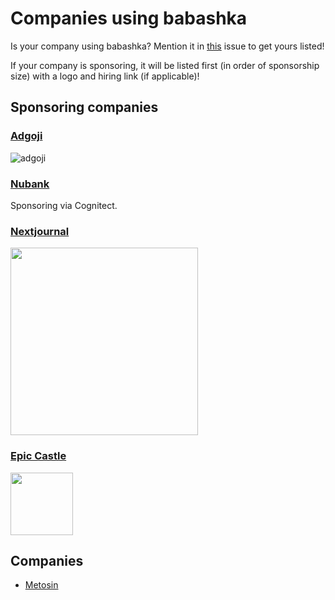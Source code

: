 # Companies using babashka

Is your company using babashka? Mention it in
[this](https://github.com/babashka/babashka/issues/254) issue to get yours
listed!

If your company is sponsoring, it will be listed first (in order of sponsorship
size) with a logo and hiring link (if applicable)!

## Sponsoring companies

### [Adgoji](https://www.adgoji.com/)

![adgoji](https://images.squarespace-cdn.com/content/v1/5e5f79dcaeba9e2b64132975/1585646545419-5DOZS4SVO5AU0MFA3ZB3/adgoji_logofull.png?format=300w)

### [Nubank](https://nubank.com.br/)

Sponsoring via Cognitect.

### [Nextjournal](https://nextjournal.com/)

<img src="https://cdn.nextjournal.com/images/nextjournal-logo.svg" width="300">

### [Epic Castle](https://epiccastle.io)

<img src="https://epiccastle.io/images/logo.png" width="100">

## Companies

- [Metosin](https://www.metosin.fi/en/)
